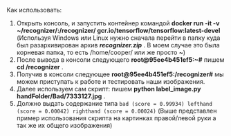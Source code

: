 Как использовать:
1. Открыть консоль, и запустить контейнер командой **docker run -it -v ~/recognizer/:/recognizer/ gcr.io/tensorflow/tensorflow:latest-devel** (Используя Windows или Linux нужно сначала перейти в папку куда был разархивирован архив ***recognizer.zip*** . В моем случае это была корневая папка, то есть /home/cooper/ или же просто **~**)
2. После вывода в консоли следующего **root@95ee4b451ef5:~#** пишем **cd /recognizer** .
3. Получив в консоли следующее **root@95ee4b451ef5:/recognizer#** мы можем приступать к работе и тестировать наши изображения.
4. Далее используем сам скрипт: пишем **python label_image.py handFolder/Bad/7333127.jpg** . 
5. Должно выдать содержание типа
   `bad (score = 0.99934)
    lefthand (score = 0.00042)
    righthand (score = 0.00024)`
    (Выше представлен пример использования скрипта на картинках правой/левой руки а так же их общего изображения)
